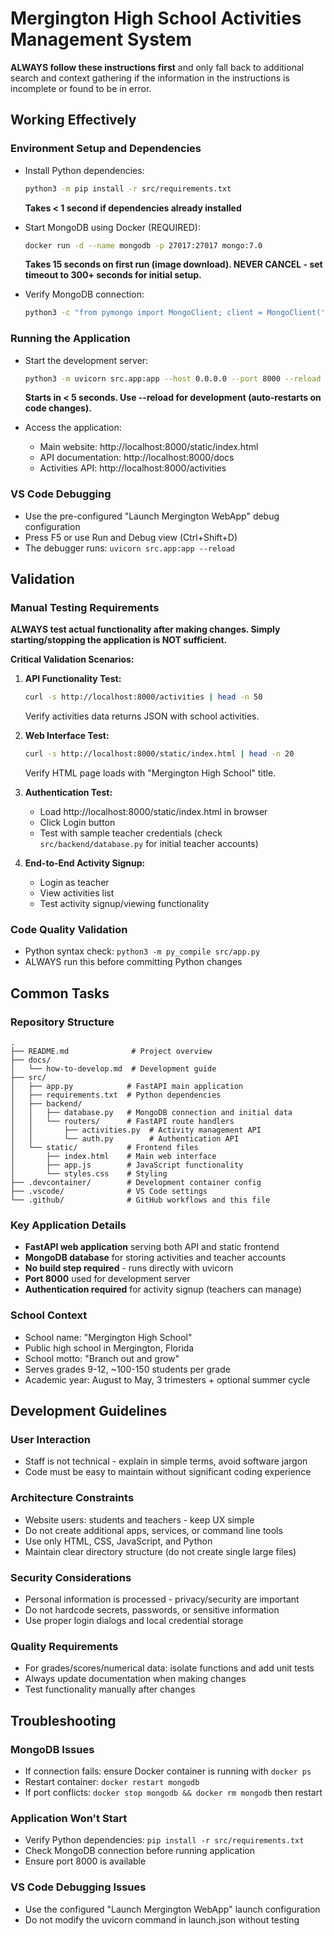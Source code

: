 # Mergington High School Activities Management System

**ALWAYS follow these instructions first** and only fall back to additional search and context gathering if the information in the instructions is incomplete or found to be in error.

## Working Effectively

### Environment Setup and Dependencies
- Install Python dependencies:
  ```bash
  python3 -m pip install -r src/requirements.txt
  ```
  **Takes < 1 second if dependencies already installed**

- Start MongoDB using Docker (REQUIRED):
  ```bash
  docker run -d --name mongodb -p 27017:27017 mongo:7.0
  ```
  **Takes 15 seconds on first run (image download). NEVER CANCEL - set timeout to 300+ seconds for initial setup.**

- Verify MongoDB connection:
  ```bash
  python3 -c "from pymongo import MongoClient; client = MongoClient('mongodb://localhost:27017/'); print(f'Connected to MongoDB: {client.server_info()[\"version\"]}')"
  ```

### Running the Application
- Start the development server:
  ```bash
  python3 -m uvicorn src.app:app --host 0.0.0.0 --port 8000 --reload
  ```
  **Starts in < 5 seconds. Use --reload for development (auto-restarts on code changes).**

- Access the application:
  - Main website: http://localhost:8000/static/index.html  
  - API documentation: http://localhost:8000/docs
  - Activities API: http://localhost:8000/activities

### VS Code Debugging
- Use the pre-configured "Launch Mergington WebApp" debug configuration
- Press F5 or use Run and Debug view (Ctrl+Shift+D)
- The debugger runs: `uvicorn src.app:app --reload`

## Validation

### Manual Testing Requirements
**ALWAYS test actual functionality after making changes. Simply starting/stopping the application is NOT sufficient.**

**Critical Validation Scenarios:**
1. **API Functionality Test:**
   ```bash
   curl -s http://localhost:8000/activities | head -n 50
   ```
   Verify activities data returns JSON with school activities.

2. **Web Interface Test:**
   ```bash
   curl -s http://localhost:8000/static/index.html | head -n 20
   ```
   Verify HTML page loads with "Mergington High School" title.

3. **Authentication Test:**
   - Load http://localhost:8000/static/index.html in browser
   - Click Login button
   - Test with sample teacher credentials (check `src/backend/database.py` for initial teacher accounts)

4. **End-to-End Activity Signup:**
   - Login as teacher
   - View activities list  
   - Test activity signup/viewing functionality

### Code Quality Validation
- Python syntax check: `python3 -m py_compile src/app.py`
- ALWAYS run this before committing Python changes

## Common Tasks

### Repository Structure
```
.
├── README.md              # Project overview
├── docs/
│   └── how-to-develop.md  # Development guide
├── src/
│   ├── app.py            # FastAPI main application
│   ├── requirements.txt  # Python dependencies  
│   ├── backend/
│   │   ├── database.py   # MongoDB connection and initial data
│   │   └── routers/      # FastAPI route handlers
│   │       ├── activities.py  # Activity management API
│   │       └── auth.py        # Authentication API
│   └── static/           # Frontend files
│       ├── index.html    # Main web interface
│       ├── app.js        # JavaScript functionality  
│       └── styles.css    # Styling
├── .devcontainer/        # Development container config
├── .vscode/              # VS Code settings
└── .github/              # GitHub workflows and this file
```

### Key Application Details
- **FastAPI web application** serving both API and static frontend
- **MongoDB database** for storing activities and teacher accounts
- **No build step required** - runs directly with uvicorn
- **Port 8000** used for development server
- **Authentication required** for activity signup (teachers can manage)

### School Context
- School name: "Mergington High School"  
- Public high school in Mergington, Florida
- School motto: "Branch out and grow"
- Serves grades 9-12, ~100-150 students per grade
- Academic year: August to May, 3 trimesters + optional summer cycle

## Development Guidelines

### User Interaction
- Staff is not technical - explain in simple terms, avoid software jargon
- Code must be easy to maintain without significant coding experience

### Architecture Constraints  
- Website users: students and teachers - keep UX simple
- Do not create additional apps, services, or command line tools
- Use only HTML, CSS, JavaScript, and Python
- Maintain clear directory structure (do not create single large files)

### Security Considerations
- Personal information is processed - privacy/security are important
- Do not hardcode secrets, passwords, or sensitive information
- Use proper login dialogs and local credential storage

### Quality Requirements
- For grades/scores/numerical data: isolate functions and add unit tests
- Always update documentation when making changes
- Test functionality manually after changes

## Troubleshooting

### MongoDB Issues
- If connection fails: ensure Docker container is running with `docker ps`
- Restart container: `docker restart mongodb`
- If port conflicts: `docker stop mongodb && docker rm mongodb` then restart

### Application Won't Start
- Verify Python dependencies: `pip install -r src/requirements.txt`
- Check MongoDB connection before running application
- Ensure port 8000 is available

### VS Code Debugging Issues  
- Use the configured "Launch Mergington WebApp" launch configuration
- Do not modify the uvicorn command in launch.json without testing
